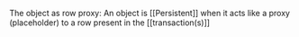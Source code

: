 The object as row proxy:
	An object is [[Persistent]] when it acts like a proxy (placeholder) to a row present in the [[transaction(s)]]